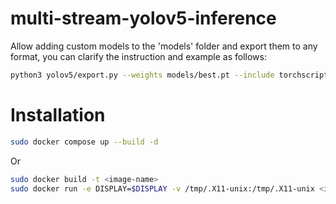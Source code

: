 # multi-stream-yolov5-inference

Allow adding custom models to the 'models' folder and export them to any format, you can clarify the instruction and example as follows:
```bash
python3 yolov5/export.py --weights models/best.pt --include torchscript --device 0
```

# Installation

```bash
sudo docker compose up --build -d
```

Or

```bash
sudo docker build -t <image-name>
sudo docker run -e DISPLAY=$DISPLAY -v /tmp/.X11-unix:/tmp/.X11-unix <image-name>
```
